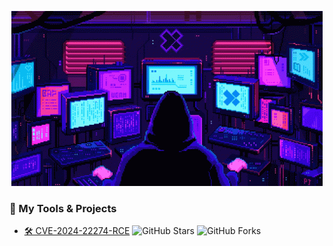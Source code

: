 <p align="center">
  <img src="mode.gif" alt="mode">
</p>


### 🔧 My Tools & Projects

- [🛠️ CVE-2024-22274-RCE](https://github.com/l0n3m4n/CVE-2024-22274-RCE) ![GitHub Stars](https://img.shields.io/github/stars/l0n3m4n/CVE-2024-22274-RCE?style=social) ![GitHub Forks](https://img.shields.io/github/forks/l0n3m4n/CVE-2024-22274-RCE?style=social)  
  
